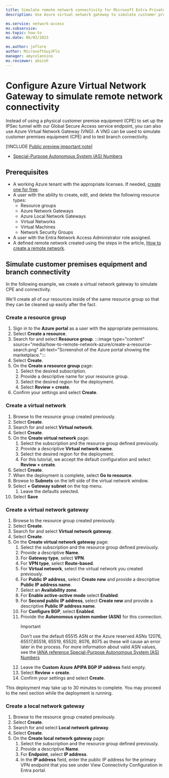 ```yaml
---
title: Simulate remote network connectivity for Microsoft Entra Private Access or Microsoft Entra Internet Access
description: Use Azure virtual network gateway to simulate customer premises equipment

ms.service: network-access
ms.subservice: 
ms.topic: how-to
ms.date: 06/02/2023

ms.author: joflore
author: MicrosoftGuyJFlo
manager: amycolannino
ms.reviewer: absinh
---
```

# Configure Azure Virtual Network Gateway to simulate remote network connectivity

Instead of using a physical customer premise equipment (CPE) to set up the IPSec tunnel with our Global Secure Access service endpoint, you can also use Azure Virtual Network Gateway (VNG). A VNG can be used to simulate customer premises equipment (CPE) and to test branch connectivity. 

[!INCLUDE [Public preview important note](./includes/public-preview-important-note.md)]

- [Special-Purpose Autonomous System (AS) Numbers](https://www.iana.org/assignments/iana-as-numbers-special-registry/iana-as-numbers-special-registry.xhtml#special-purpose-as-numbers)

## Prerequisites

- A working Azure tenant with the appropriate licenses. If needed, [create one for free](https://azure.microsoft.com/free/?WT.mc_id=A261C142F).
- A user with the ability to create, edit, and delete the following resource types:
   - Resource groups 
   - Azure Network Gateways 
   - Azure Local Network Gateways 
   - Virtual Networks 
   - Virtual Machines 
   - Network Security Groups 
- A user with the Entra Network Access Administrator role assigned.
- A defined remote network created using the steps in the article, [How to create a remote network](how-to-create-remote-networks.md).


## Simulate customer premises equipment and branch connectivity

In the following example, we create a virtual network gateway to simulate CPE and connectivity.

We'll create all of our resources inside of the same resource group so that they can be cleaned up easily after the fact. 

<!---GlobalSecureAccess-Pilot--->

### Create a resource group

1. Sign in to the **Azure portal** as a user with the appropriate permissions.
1. Select **Create a resource**.
1. Search for and select **Resource group**.
   :::image type="content" source="media/how-to-remote-network-azure/create-a-resource-search.png" alt-text="Screenshot of the Azure portal showing the marketplace.":::
1. Select **Create**.
1. On the **Create a resource group** page:
   1. Select the desired subscription.
   1. Provide a descriptive name for your resource group.
   1. Select the desired region for the deployment.
   1. Select **Review + create**.
1. Confirm your settings and select **Create**.

### Create a virtual network

1. Browse to the resource group created previously.
1. Select **Create**.
1. Search for and select **Virtual network**.
1. Select **Create**.
1. On the **Create virtual network** page:
   1. Select the subscription and the resource group defined previously.
   1. Provide a descriptive **Virtual network name**.
   1. Select the desired region for the deployment.
   1. For this tutorial, we accept the default configuration and select **Review + create**.
1. Select **Create**.
1. When the deployment is complete, select **Go to resource**.
1. Browse to **Subnets** on the left side of the virtual network window.
1. Select **+ Gateway subnet** on the top menu.
   1. Leave the defaults selected.
1. Select **Save**

### Create a virtual network gateway

1. Browse to the resource group created previously.
1. Select **Create**.
1. Search for and select **Virtual network gateway**.
1. Select **Create**.
1. On the **Create virtual network gateway** page:
   1. Select the subscription and the resource group defined previously.
   1. Provide a descriptive **Name**.
   1. For **Gateway type**, select **VPN**.
   1. For **VPN type**, select **Route-based**.
   1. For **Virtual network**, select the virtual network you created previously.
   1. For **Public IP address**, select **Create new** and provide a descriptive **Public IP address name**.
   1. Select an **Availability zone**.
   1. For **Enable active-active mode** select **Enabled**.
   1. For **Second public IP address**, select **Create new** and provide a descriptive **Public IP address name**.
   1. For **Configure BGP**, select **Enabled**.
   1. Provide the **Autonomous system number (ASN)** for this connection. 
      > [!IMPORTANT] 
      > Don't use the default 65515 ASN or the Azure reserved ASNs 12076, 65517,65518, 65519, 65520, 8076, 8075 as these will cause an error later in the process. For more information about valid ASN values, see the [IANA reference Special-Purpose Autonomous System (AS) Numbers](https://www.iana.org/assignments/iana-as-numbers-special-registry/iana-as-numbers-special-registry.xhtml#special-purpose-as-numbers)
	1. Leave the **Custom Azure APIPA BGP IP address** field empty.
	1. Select **Review + create**.
	1. Confirm your settings and select **Create**.
		
This deployment may take up to 30 minutes to complete. You may proceed to the next section while the deployment is running.

### Create a local network gateway

1. Browse to the resource group created previously.
1. Select **Create**.
1. Search for and select **Local network gateway**.
1. Select **Create**.
1. On the **Create local network gateway** page:
   1. Select the subscription and the resource group defined previously.
   1. Provide a descriptive **Name**.
   1. For **Endpoint**, select **IP address**.
	1. In the **IP address** field, enter the public IP address for the primary VPN endpoint that you see under View Connectivity Configuration in Entra portal.

